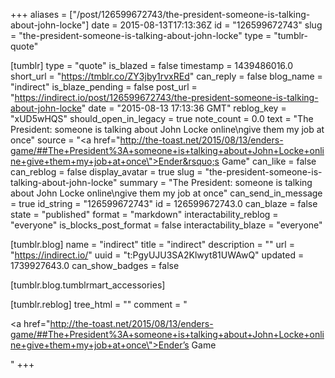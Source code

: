 +++
aliases = ["/post/126599672743/the-president-someone-is-talking-about-john-locke"]
date = 2015-08-13T17:13:36Z
id = "126599672743"
slug = "the-president-someone-is-talking-about-john-locke"
type = "tumblr-quote"

[tumblr]
type = "quote"
is_blazed = false
timestamp = 1439486016.0
short_url = "https://tmblr.co/ZY3jby1rvxREd"
can_reply = false
blog_name = "indirect"
is_blaze_pending = false
post_url = "https://indirect.io/post/126599672743/the-president-someone-is-talking-about-john-locke"
date = "2015-08-13 17:13:36 GMT"
reblog_key = "xUD5wHQS"
should_open_in_legacy = true
note_count = 0.0
text = "The President: someone is talking about John Locke online\ngive them my job at once"
source = "<a href=\"http://the-toast.net/2015/08/13/enders-game/##The+President%3A+someone+is+talking+about+John+Locke+online+give+them+my+job+at+once\">Ender&rsquo;s Game</a>"
can_like = false
can_reblog = false
display_avatar = true
slug = "the-president-someone-is-talking-about-john-locke"
summary = "The President: someone is talking about John Locke online\ngive them my job at once"
can_send_in_message = true
id_string = "126599672743"
id = 126599672743.0
can_blaze = false
state = "published"
format = "markdown"
interactability_reblog = "everyone"
is_blocks_post_format = false
interactability_blaze = "everyone"

[tumblr.blog]
name = "indirect"
title = "indirect"
description = ""
url = "https://indirect.io/"
uuid = "t:PgyUJU3SA2Klwyt81UWAwQ"
updated = 1739927643.0
can_show_badges = false

[tumblr.blog.tumblrmart_accessories]

[tumblr.reblog]
tree_html = ""
comment = "<p><a href=\"http://the-toast.net/2015/08/13/enders-game/##The+President%3A+someone+is+talking+about+John+Locke+online+give+them+my+job+at+once\">Ender’s Game</a></p>"
+++
